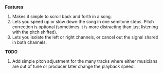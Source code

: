 **Features**

1. Makes it simple to scroll back and forth in a song.
2. Lets you speed up or slow down the song in one semitone
   steps. Pitch correction is optional (sometimes it is more
   distracting than just listening with the pitch shifted).
3. Lets you isolate the left or right channels, or cancel out the
   signal shared in both channels.

**TODO**

1. Add simple pitch adjustment for the many tracks where either
   musicians are out of tune or producer later change the playback
   speed.
